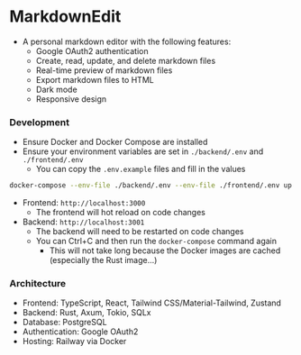# MarkdownEdit

- A personal markdown editor with the following features:
  - Google OAuth2 authentication
  - Create, read, update, and delete markdown files
  - Real-time preview of markdown files
  - Export markdown files to HTML
  - Dark mode
  - Responsive design

### Development

- Ensure Docker and Docker Compose are installed
- Ensure your environment variables are set in `./backend/.env` and `./frontend/.env`
    - You can copy the `.env.example` files and fill in the values

```sh
docker-compose --env-file ./backend/.env --env-file ./frontend/.env up --build
```

- Frontend: `http://localhost:3000`
  - The frontend will hot reload on code changes
- Backend: `http://localhost:3001`
  - The backend will need to be restarted on code changes
  - You can Ctrl+C and then run the `docker-compose` command again
    - This will not take long because the Docker images are cached (especially the Rust image...)

### Architecture

- Frontend: TypeScript, React, Tailwind CSS/Material-Tailwind, Zustand
- Backend: Rust, Axum, Tokio, SQLx
- Database: PostgreSQL
- Authentication: Google OAuth2
- Hosting: Railway via Docker
